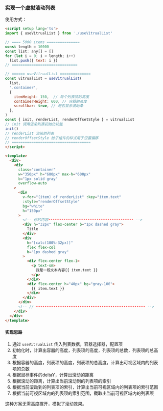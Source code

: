 
### 实现一个虚拟滚动列表
使用方式：
```html
<script setup lang='ts'>
import { useVitrualList } from './useVitrualList'

// ==== 5000 items ===============
const length = 10000
const list: any[] = []
for (let i = 0; i < length; i++)
  list.push({ text: i })
// ==============================

// ====== useVitrualList ==============
const vitrualList = useVitrualList(
  list,
  '.container',
  {
    itemHeight: 150,  // 每个列表项的高度
    containerHeight: 600, // 容器的高度
    scrollbar: true, // 是否显示滚动条
  },
)
const { init, renderList, renderOffsetStyle } = vitrualList
// init 调用渲染列表初始化功能
init()
// renderList 渲染的列表
// renderOffsetStyle 给子组件的样式用于设置偏移
// ====================================
</script>

<template>
  <div>
    <div
      class="container"
      w="350px" h="600px" max-h="600px"
      b="1px solid gray"
      overflow-auto
    >
      <div
        v-for="(item) of renderList" :key="item.text"
        :style="renderOffsetStyle"
        bg="white"
        h="150px" 
      >
        <!-- 你的内容--------------------------------------- -->
        <div h="32px" flex-center b="1px dashed gray">
          Title
        </div>
        <div
          h="[calc(100%-32px)]"
          flex flex-col
          b="1px dashed gray"
        >
          <div flex-center flex-1>
            <p text-sm>
              我是一段文本内容{{ item.text }}
            </p>
          </div>
          <div flex-center h="40px" bg="gray-100">
            {{ item.text }}
          </div>
        </div>
      </div>
      <!-- // -------------------------------------------------- -->
    </div>
  </div>
</template>
```

#### 实现思路
1. 通过 `useVitrualList` 传入列表数据，容器选择器，配置项
2. 初始化时，计算出容器的高度，列表项的高度，列表项的总数，列表项的总高度
3. 根据容器的高度，列表项的高度，列表项的总高度，计算出可视区域内的列表项的总数
4. 根据鼠标事件的deltaY，计算出滚动的距离
5. 根据滚动的距离，计算出当前滚动到的列表项的索引
6. 根据当前滚动到的列表项的索引，计算出当前可视区域内的列表项的索引范围
7. 根据当前可视区域内的列表项的索引范围，截取出当前可视区域内的列表项

这种方案无需高度撑开，模拟了滚动效果。
